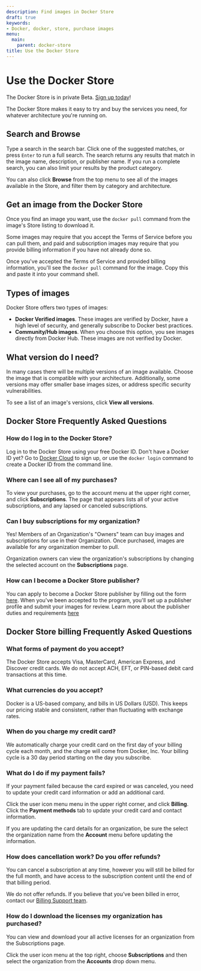 ```yaml
---
description: Find images in Docker Store
draft: true
keywords:
- Docker, docker, store, purchase images
menu:
  main:
    parent: docker-store
title: Use the Docker Store
---
```


<!-- copied to the index so that this file appears -->

# Use the Docker Store

The Docker Store is in private Beta. [Sign up today](https://store.docker.com/beta)!

The Docker Store makes it easy to try and buy the services you need, for whatever architecture you're running on.

## Search and Browse

Type a search in the search bar. Click one of the suggested matches, or press
`Enter` to run a full search. The search returns any results that match in the
image name, description, or publisher name. If you run a complete search, you
can also limit your results by the product category.

You can also click **Browse** from the top menu to see all of the images
available in the Store, and filter them by category and architecture.

## Get an image from the Docker Store

Once you find an image you want, use the `docker pull` command from the
image's Store listing to download it.

Some images may require that you accept the Terms of Service before you can pull
them, and paid and subscription images may require that you provide billing
information if you have not already done so.

Once you've accepted the Terms of Service and provided billing information,
you'll see the `docker pull` command for the image. Copy this and paste it into
your command shell.

## Types of images

Docker Store offers two types of images:

* **Docker Verified images**. These images are verified by Docker, have a high level of security, and generally subscribe to Docker best practices.
* **Community/Hub images**. When you choose this option, you see images directly from Docker Hub. These images are not verified by Docker.

## What version do I need?

In many cases there will be multiple versions of an image available. Choose the
image that is compatible with your architecture. Additionally, some versions may
offer smaller base images sizes, or address specific security vulnerabilities.

To see a list of an image's versions, click **View all versions**.

## Docker Store Frequently Asked Questions

### How do I log in to the Docker Store?

Log in to the Docker Store using your free Docker ID. Don't have a Docker ID yet? Go to [Docker Cloud](https://cloud.docker.com/) to sign up, or use the `docker login` command to create a Docker ID from the command line.

### Where can I see all of my purchases?

To view your purchases, go to the account menu at the upper right corner, and
click **Subscriptions**. The page that appears lists all of your active
subscriptions, and any lapsed or canceled subscriptions.

### Can I buy subscriptions for my organization?

Yes! Members of an Organization's "Owners" team can buy images and subscriptions
for use in their Organization. Once purchased, images are available for any
organization member to pull.

Organization owners can view the organization's subscriptions by changing the
selected account on the **Subscriptions** page.

### How can I become a Docker Store publisher?

You can apply to become a Docker Store publisher by filling out
the form [here](https://store.docker.com/publisher/signup). When you've been
accepted to the program, you'll set up a publisher profile and submit your
images for review. Learn more about the publisher duties and requirements
[here](https://success.docker.com/Store)

## Docker Store billing Frequently Asked Questions

### What forms of payment do you accept?

The Docker Store accepts Visa, MasterCard, American Express, and Discover credit
cards. We do not accept ACH, EFT, or PIN-based debit card transactions at this
time.

### What currencies do you accept?

Docker is a US-based company, and bills in US Dollars (USD). This keeps our
pricing stable and consistent, rather than fluctuating with exchange rates.

### When do you charge my credit card?

We automatically charge your credit card on the first day of your billing cycle
each month, and the charge will come from Docker, Inc. Your billing cycle is a
30 day period starting on the day you subscribe.

### What do I do if my payment fails?

If your payment failed because the card expired or was canceled, you need to
update your credit card information or add an additional card.

Click the user icon menu menu in the upper right corner, and click
**Billing**. Click the **Payment methods** tab to update your credit card and
contact information.

If you are updating the card details for an organization, be sure the select the
organization name from the **Account** menu before updating the information.

### How does cancellation work? Do you offer refunds?

You can cancel a subscription at any time, however you will still be billed
for the full month, and have access to the subscription content until the end of
that billing period.

We do not offer refunds. If you believe that you’ve been billed in error,
contact our [Billing Support team](mailto:billing@docker.com).

### How do I download the licenses my organization has purchased?

You can view and download your all active licenses for an organization from the
Subscriptions page.

Click the user icon menu at the top right, choose **Subscriptions** and then
select the organization from the **Accounts** drop down menu.
